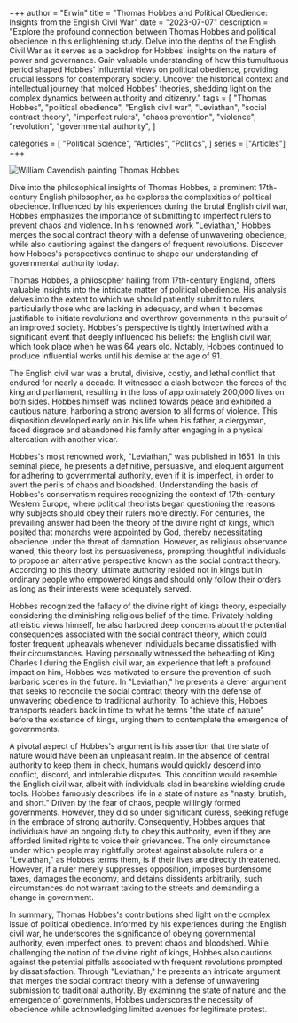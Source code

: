 +++
author = "Erwin"
title = "Thomas Hobbes and Political Obedience: Insights from the English Civil War"
date = "2023-07-07"
description = "Explore the profound connection between Thomas Hobbes and political obedience in this enlightening study. Delve into the depths of the English Civil War as it serves as a backdrop for Hobbes' insights on the nature of power and governance. Gain valuable understanding of how this tumultuous period shaped Hobbes' influential views on political obedience, providing crucial lessons for contemporary society. Uncover the historical context and intellectual journey that molded Hobbes' theories, shedding light on the complex dynamics between authority and citizenry."
tags = [
    "Thomas Hobbes", "political obedience", "English civil war", "Leviathan", "social contract theory", "imperfect rulers", "chaos prevention", "violence", "revolution", "governmental authority",
]

categories = [
    "Political Science",
    "Articles", "Politics",
]
series = ["Articles"]
+++

![William Cavendish painting Thomas Hobbes](/post/thomas-hobbes-and-political-obedience-insights-from-the-english-civil-war/william-cavendish-painting-thomas-hobbes.webp "William Cavendish painting Thomas Hobbes")

<div class="news-lead">
Dive into the philosophical insights of Thomas Hobbes, a prominent 17th-century English philosopher, as he explores the complexities of political obedience. Influenced by his experiences during the brutal English civil war, Hobbes emphasizes the importance of submitting to imperfect rulers to prevent chaos and violence. In his renowned work "Leviathan," Hobbes merges the social contract theory with a defense of unwavering obedience, while also cautioning against the dangers of frequent revolutions. Discover how Hobbes's perspectives continue to shape our understanding of governmental authority today.
</div>
<!--more-->

Thomas Hobbes, a philosopher hailing from 17th-century England, offers valuable insights into the intricate matter of political obedience. His analysis delves into the extent to which we should patiently submit to rulers, particularly those who are lacking in adequacy, and when it becomes justifiable to initiate revolutions and overthrow governments in the pursuit of an improved society. Hobbes's perspective is tightly intertwined with a significant event that deeply influenced his beliefs: the English civil war, which took place when he was 64 years old. Notably, Hobbes continued to produce influential works until his demise at the age of 91.

The English civil war was a brutal, divisive, costly, and lethal conflict that endured for nearly a decade. It witnessed a clash between the forces of the king and parliament, resulting in the loss of approximately 200,000 lives on both sides. Hobbes himself was inclined towards peace and exhibited a cautious nature, harboring a strong aversion to all forms of violence. This disposition developed early on in his life when his father, a clergyman, faced disgrace and abandoned his family after engaging in a physical altercation with another vicar.

Hobbes's most renowned work, "Leviathan," was published in 1651. In this seminal piece, he presents a definitive, persuasive, and eloquent argument for adhering to governmental authority, even if it is imperfect, in order to avert the perils of chaos and bloodshed. Understanding the basis of Hobbes's conservatism requires recognizing the context of 17th-century Western Europe, where political theorists began questioning the reasons why subjects should obey their rulers more directly. For centuries, the prevailing answer had been the theory of the divine right of kings, which posited that monarchs were appointed by God, thereby necessitating obedience under the threat of damnation. However, as religious observance waned, this theory lost its persuasiveness, prompting thoughtful individuals to propose an alternative perspective known as the social contract theory. According to this theory, ultimate authority resided not in kings but in ordinary people who empowered kings and should only follow their orders as long as their interests were adequately served.

Hobbes recognized the fallacy of the divine right of kings theory, especially considering the diminishing religious belief of the time. Privately holding atheistic views himself, he also harbored deep concerns about the potential consequences associated with the social contract theory, which could foster frequent upheavals whenever individuals became dissatisfied with their circumstances. Having personally witnessed the beheading of King Charles I during the English civil war, an experience that left a profound impact on him, Hobbes was motivated to ensure the prevention of such barbaric scenes in the future. In "Leviathan," he presents a clever argument that seeks to reconcile the social contract theory with the defense of unwavering obedience to traditional authority. To achieve this, Hobbes transports readers back in time to what he terms "the state of nature" before the existence of kings, urging them to contemplate the emergence of governments.

A pivotal aspect of Hobbes's argument is his assertion that the state of nature would have been an unpleasant realm. In the absence of central authority to keep them in check, humans would quickly descend into conflict, discord, and intolerable disputes. This condition would resemble the English civil war, albeit with individuals clad in bearskins wielding crude tools. Hobbes famously describes life in a state of nature as "nasty, brutish, and short." Driven by the fear of chaos, people willingly formed governments. However, they did so under significant duress, seeking refuge in the embrace of strong authority. Consequently, Hobbes argues that individuals have an ongoing duty to obey this authority, even if they are afforded limited rights to voice their grievances. The only circumstance under which people may rightfully protest against absolute rulers or a "Leviathan," as Hobbes terms them, is if their lives are directly threatened. However, if a ruler merely suppresses opposition, imposes burdensome taxes, damages the economy, and detains dissidents arbitrarily, such circumstances do not warrant taking to the streets and demanding a change in government.

In summary, Thomas Hobbes's contributions shed light on the complex issue of political obedience. Informed by his experiences during the English civil war, he underscores the significance of obeying governmental authority, even imperfect ones, to prevent chaos and bloodshed. While challenging the notion of the divine right of kings, Hobbes also cautions against the potential pitfalls associated with frequent revolutions prompted by dissatisfaction. Through "Leviathan," he presents an intricate argument that merges the social contract theory with a defense of unwavering submission to traditional authority. By examining the state of nature and the emergence of governments, Hobbes underscores the necessity of obedience while acknowledging limited avenues for legitimate protest.